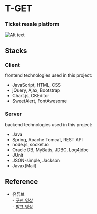 # T-GET 
### Ticket resale platform    
![Alt text](/tgetmain.gif "Optional title")

## Stacks
### Client 
frontend technologies used in this project:

* JavaScript, HTML, CSS
* jQuery, Ajax, Bootstrap
* Chart.js, CKEditor
* SweetAlert, FontAwesome

### Server 
backend technologies used in this project:

* Java
* Spring, Apache Tomcat, REST API
* node.js, socket.io
* Oracle DB, MyBatis, JDBC, Log4jdbc
* JUnit
* JSON-simple, Jackson
* Javax(Mail)

## Reference
* 유튜브     
         - [구현 영상](https://youtu.be/WkNdfJ11B2M)   
         - [발표 영상](https://www.youtube.com/watch?v=6gp4n4FbjIg)
